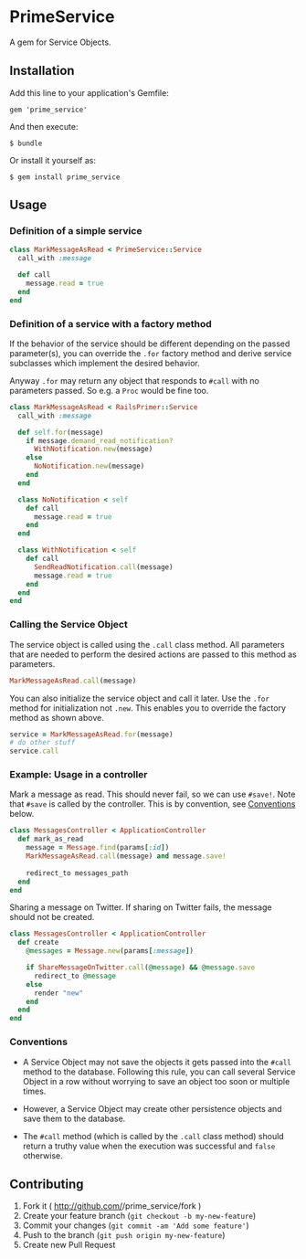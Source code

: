# PrimeService

A gem for Service Objects.




## Installation

Add this line to your application's Gemfile:

    gem 'prime_service'

And then execute:

    $ bundle

Or install it yourself as:

    $ gem install prime_service




## Usage


### Definition of a simple service

```ruby
class MarkMessageAsRead < PrimeService::Service
  call_with :message

  def call
    message.read = true
  end
end
```



### Definition of a service with a factory method

If the behavior of the service should be different depending on the passed parameter(s), you can override the `.for` factory method and derive service subclasses which implement the desired behavior.

Anyway `.for` may return any object that responds to `#call` with no parameters passed. So e.g. a `Proc` would be fine too.

```ruby
class MarkMessageAsRead < RailsPrimer::Service
  call_with :message

  def self.for(message)
    if message.demand_read_notification?
      WithNotification.new(message)
    else
      NoNotification.new(message)
    end
  end

  class NoNotification < self
    def call
      message.read = true
    end
  end

  class WithNotification < self
    def call
      SendReadNotification.call(message)
      message.read = true
    end
  end
end
```


### Calling the Service Object

The service object is called using the `.call` class method. All parameters that are needed to perform the desired actions are passed to this method as parameters.

```ruby
MarkMessageAsRead.call(message)
```

You can also initialize the service object and call it later. Use the `.for` method for initialization not `.new`. This enables you to override the factory method as shown above.

```ruby
service = MarkMessageAsRead.for(message)
# do other stuff
service.call
```


### Example: Usage in a controller

Mark a message as read. This should never fail, so we can use `#save!`. Note that `#save` is called by the controller. This is by convention, see [Conventions](#conventions) below.

```ruby
class MessagesController < ApplicationController
  def mark_as_read
    message = Message.find(params[:id])
    MarkMessageAsRead.call(message) and message.save!
    
    redirect_to messages_path
  end
end
```

Sharing a message on Twitter. If sharing on Twitter fails, the message should not be created.

```ruby
class MessagesController < ApplicationController
  def create
    @messages = Message.new(params[:message])

    if ShareMessageOnTwitter.call(@message) && @message.save
      redirect_to @message
    else
      render "new"
    end
  end
end
```


### Conventions

* A Service Object may not save the objects it gets passed into the `#call` method to the database. Following this rule, you can call several Service Object in a row without worrying to save an object too soon or multiple times.

* However, a Service Object may create other persistence objects and save them to the database.

* The `#call` method (which is called by the `.call` class method) should return a truthy value when the execution was successful and `false` otherwise.




## Contributing

1. Fork it ( http://github.com/<my-github-username>/prime_service/fork )
2. Create your feature branch (`git checkout -b my-new-feature`)
3. Commit your changes (`git commit -am 'Add some feature'`)
4. Push to the branch (`git push origin my-new-feature`)
5. Create new Pull Request
